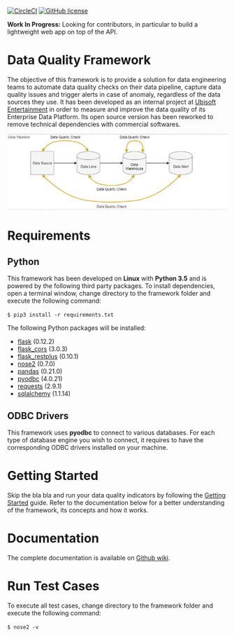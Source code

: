 [![CircleCI](https://img.shields.io/circleci/project/github/RedSparr0w/node-csgo-parser.svg?style=flat-square)](https://github.com/alexisrolland/data-quality)
[![GitHub license](https://img.shields.io/github/license/alexisrolland/data-quality.svg?style=flat-square)](https://github.com/alexisrolland/data-quality/blob/master/LICENSE)


**Work In Progress:** Looking for contributors, in particular to build a lightweight web app on top of the API.

# Data Quality Framework
The objective of this framework is to provide a solution for data engineering teams to automate data quality checks on their data pipeline, capture data quality issues and trigger alerts in case of anomaly, regardless of the data sources they use. It has been developed as an internal project at [Ubisoft Entertainment](https://www.ubisoft.com) in order to measure and improve the data quality of its Enterprise Data Platform. Its open source version has been reworked to remove technical dependencies with commercial softwares.

![Data pipeline](/doc/data_pipeline.png)

# Requirements
## Python
This framework has been developed on **Linux** with **Python 3.5** and is powered by the following third party packages. To install dependencies, open a terminal window, change directory to the framework folder and execute the following command:

`$ pip3 install -r requirements.txt`

The following Python packages will be installed:
* [flask](http://flask.pocoo.org/) (0.12.2)
* [flask_cors](http://flask-cors.readthedocs.io) (3.0.3)
* [flask_restplus](http://flask-restplus.readthedocs.io) (0.10.1)
* [nose2](http://nose2.readthedocs.io/en/latest/index.html) (0.7.0)
* [pandas](http://pandas.pydata.org/) (0.21.0)
* [pyodbc](https://github.com/mkleehammer/pyodbc) (4.0.21)
* [requests](http://docs.python-requests.org) (2.9.1)
* [sqlalchemy](https://www.sqlalchemy.org/) (1.1.14)

## ODBC Drivers
This framework uses **pyodbc** to connect to various databases. For each type of database engine you wish to connect, it requires to have the corresponding ODBC drivers installed on your machine.

# Getting Started
Skip the bla bla and run your data quality indicators by following the [Getting Started](https://github.com/alexisrolland/data-quality/wiki/Getting-Started) guide. Refer to the documentation below for a better understanding of the framework, its concepts and how it works.

# Documentation
The complete documentation is available on [Github wiki](https://github.com/alexisrolland/data-quality/wiki).

# Run Test Cases
To execute all test cases, change directory to the framework folder and execute the following command:

`$ nose2 -v`
